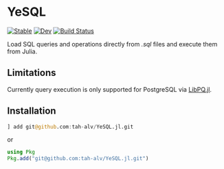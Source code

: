 # YeSQL

[![Stable](https://img.shields.io/badge/docs-stable-blue.svg)](https://tah-alv.github.io/YeSQL.jl/stable)
[![Dev](https://img.shields.io/badge/docs-dev-blue.svg)](https://tah-alv.github.io/YeSQL.jl/dev)
[![Build Status](https://github.com/tah-alv/YeSQL.jl/workflows/CI/badge.svg)](https://github.com/tah-alv/YeSQL.jl/actions)

Load SQL queries and operations directly from *.sql* files and execute
them from Julia. 

## Limitations

Currently query execution is only supported for PostgreSQL via
[LibPQ.jl](https://github.com/invenia/LibPQ.jl).

## Installation

```julia
] add git@github.com:tah-alv/YeSQL.jl.git
```
or 
```julia
using Pkg
Pkg.add("git@github.com:tah-alv/YeSQL.jl.git")
```

